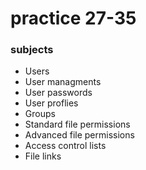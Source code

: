 # practice 27-35
### subjects

- Users
- User managments
- User passwords
- User proflies
- Groups
- Standard file permissions
- Advanced file permissions
- Access control lists
- File links
